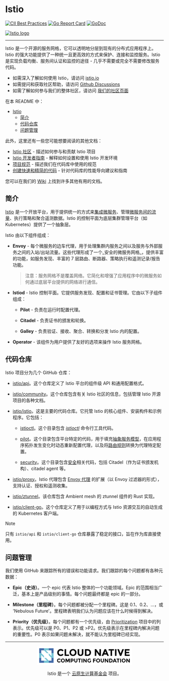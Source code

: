 # Istio

[![CII Best Practices](https://bestpractices.coreinfrastructure.org/projects/1395/badge)](https://bestpractices.coreinfrastructure.org/projects/1395)
[![Go Report Card](https://goreportcard.com/badge/github.com/istio/istio)](https://goreportcard.com/report/github.com/istio/istio)
[![GoDoc](https://godoc.org/istio.io/istio?status.svg)](https://godoc.org/istio.io/istio)

<a href="https://istio.io/">
    <img src="https://github.com/istio/istio/raw/master/logo/istio-bluelogo-whitebackground-unframed.svg"
         alt="Istio logo" title="Istio" height="100" width="100" />
</a>

---

Istio 是一个开源的服务网格，它可以透明地分层到现有的分布式应用程序上。Istio 的强大功能提供了一种统一且更高效的方式来保护、连接和监控服务。Istio 是实现负载均衡、服务间认证和监控的途径 - 几乎不需要或完全不需要修改服务代码。

- 如需深入了解如何使用 Istio，请访问 [istio.io](https://istio.io)
- 如需提问和获取社区帮助，请访问 [Github Discussions](https://github.com/istio/istio/discussions)
- 如需了解如何参与我们的整体社区，请访问 [我们的社区页面](https://istio.io/about/community)

在本 README 中：

- [Istio](#istio)
  - [简介](#简介)
  - [代码仓库](#代码仓库)
  - [问题管理](#问题管理)

此外，这里还有一些您可能想要阅读的其他文档：

- [Istio 社区](https://github.com/istio/community#istio-community) - 描述如何参与和贡献 Istio 项目
- [Istio 开发者指南](https://github.com/istio/istio/wiki/Preparing-for-Development) - 解释如何设置和使用 Istio 开发环境
- [项目规范](https://github.com/istio/istio/wiki/Development-Conventions) - 描述我们在代码库中使用的规范
- [创建快速和精简的代码](https://github.com/istio/istio/wiki/Writing-Fast-and-Lean-Code) - 针对代码库的性能导向建议和指南

您可以在我们的 [Wiki](https://github.com/istio/istio/wiki) 上找到许多其他有用的文档。

## 简介

[Istio](https://istio.io/latest/docs/concepts/what-is-istio/) 是一个开放平台，用于提供统一的方式来[集成微服务](https://istio.io/latest/docs/examples/microservices-istio/)、管理[微服务间的流量](https://istio.io/latest/docs/concepts/traffic-management/)、执行策略和聚合遥测数据。Istio 的控制平面为底层集群管理平台（如 Kubernetes）提供了一个抽象层。

Istio 由以下组件组成：

- **Envoy** - 每个微服务的边车代理，用于处理集群内服务之间以及服务与外部服务之间的入站/出站流量。这些代理形成了一个_安全的微服务网格_，提供丰富的功能，如服务发现、丰富的 7 层路由、断路器、策略执行和遥测记录/报告功能。

  > 注意：服务网格不是覆盖网络。它简化和增强了应用程序中的微服务如何通过底层平台提供的网络进行通信。

- **Istiod** - Istio 控制平面。它提供服务发现、配置和证书管理。它由以下子组件组成：

    - **Pilot** - 负责在运行时配置代理。

    - **Citadel** - 负责证书的颁发和轮换。

    - **Galley** - 负责验证、接收、聚合、转换和分发 Istio 内的配置。

- **Operator** - 该组件为用户提供了友好的选项来操作 Istio 服务网格。

## 代码仓库

Istio 项目分为几个 GitHub 仓库：

- [istio/api](https://github.com/istio/api)。这个仓库定义了 Istio 平台的组件级 API 和通用配置格式。

- [istio/community](https://github.com/istio/community)。这个仓库包含有关 Istio 社区的信息，包括管理 Istio 开源项目的各种文档。

- [istio/istio](README.md)。这是主要的代码仓库。它托管 Istio 的核心组件、安装构件和示例程序。它包括：

    - [istioctl](istioctl/)。这个目录包含 [_istioctl_](https://istio.io/latest/docs/reference/commands/istioctl/) 命令行工具代码。

    - [pilot](pilot/)。这个目录包含平台特定的代码，用于填充[抽象服务模型](https://istio.io/docs/concepts/traffic-management/#pilot)，在应用程序拓扑发生变化时动态重新配置代理，以及将[路由规则](https://istio.io/latest/docs/reference/config/networking/)转换为代理特定配置。

    - [security](security/)。这个目录包含[安全](https://istio.io/latest/docs/concepts/security/)相关代码，包括 Citadel（作为证书颁发机构）、citadel agent 等。

- [istio/proxy](https://github.com/istio/proxy)。Istio 代理包含 [Envoy 代理](https://github.com/envoyproxy/envoy) 的扩展（以 Envoy 过滤器的形式），支持认证、授权和遥测收集。

- [istio/ztunnel](https://github.com/istio/ztunnel)。该仓库包含 Ambient mesh 的 ztunnel 组件的 Rust 实现。

- [istio/client-go](https://github.com/istio/client-go)。这个仓库定义了用于以编程方式与 Istio 资源交互的自动生成的 Kubernetes 客户端。

> [!NOTE]
> 只有 `istio/api` 和 `istio/client-go` 仓库暴露了稳定的接口，旨在作为库直接使用。

## 问题管理

我们使用 GitHub 来跟踪所有的错误和功能请求。我们跟踪的每个问题都有各种元数据：

- **Epic（史诗）**。一个 epic 代表 Istio 整体的一个功能领域。Epic 的范围相当广泛，基本上是产品级别的事情。每个问题最终都是 epic 的一部分。

- **Milestone（里程碑）**。每个问题都被分配一个里程碑。这是 0.1、0.2、...，或 'Nebulous Future'。里程碑表明我们认为问题应该在什么时候得到解决。

- **Priority（优先级）**。每个问题都有一个优先级，由 [Prioritization](https://github.com/orgs/istio/projects/6) 项目中的列表示。优先级可以是 P0、P1、P2 或 >P2。优先级表示在里程碑内解决问题的重要性。P0 表示如果问题未解决，就不能认为里程碑已经实现。

---

<div align="center">
    <img src="https://raw.githubusercontent.com/cncf/artwork/master/other/cncf/horizontal/color/cncf-color.svg" width="300" alt="Cloud Native Computing Foundation logo"/>
    <p>Istio 是一个 <a href="https://cncf.io">云原生计算基金会</a> 项目。</p>
</div>
